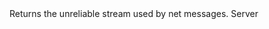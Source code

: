 <function name="GetStreamUnreliable" parent="CNetChan" type="classfunc">
	<description>
		Returns the unreliable stream used by net messages.
		<added version="0.7"></added>
	</description>
	<realm>Server</realm>
	<rets>
		<ret name="stream" type="bf_write"></ret>
	</rets>
</function>